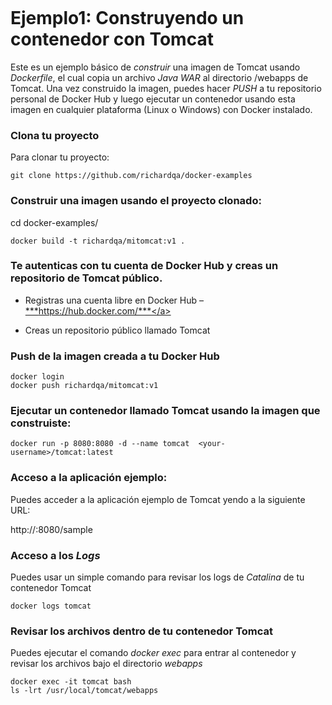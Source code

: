 <figure>
<img src="http://opennetsoft.com/images/IMAGENES/docker1/Logo2-oficial.png" alt="" />
</figure>

Ejemplo1: Construyendo un contenedor con Tomcat 
===============================================

Este es un ejemplo básico de *construir* una imagen de Tomcat usando *Dockerfile*, el cual copia un archivo *Java WAR* al directorio /webapps de Tomcat. Una vez construido la imagen, puedes hacer *PUSH* a tu repositorio personal de Docker Hub y luego ejecutar un contenedor usando esta imagen en cualquier plataforma (Linux o Windows) con Docker instalado.

### Clona tu proyecto

Para clonar tu proyecto:  
~~~~~~~~~~~~~~~~~~~~~~~~~~~~~~~~~~~~~~~~~~~~~~~~~~~~~~~~~~~~~~~~~~~~~~~~~~~~~~~~
git clone https://github.com/richardqa/docker-examples
~~~~~~~~~~~~~~~~~~~~~~~~~~~~~~~~~~~~~~~~~~~~~~~~~~~~~~~~~~~~~~~~~~~~~~~~~~~~~~~~

### Construir una imagen usando el proyecto clonado:

cd docker-examples/

~~~~~~~~~~~~~~~~~~~~~~~~~~~~~~~~~~~~~~~~~~~~~~~~~~~~~~~~~~~~~~~~~~~~~~~~~~~~~~~~
docker build -t richardqa/mitomcat:v1 .
~~~~~~~~~~~~~~~~~~~~~~~~~~~~~~~~~~~~~~~~~~~~~~~~~~~~~~~~~~~~~~~~~~~~~~~~~~~~~~~~

### Te autenticas con tu cuenta de Docker Hub y creas un repositorio de Tomcat público.

-   Registras una cuenta libre en Docker Hub – <a href="https://hub.docker.com/">***https://hub.docker.com/***</a>

-   Creas un repositorio público llamado Tomcat

### Push de la imagen creada a tu Docker Hub

~~~~~~~~~~~~~~~~~~~~~~~~~~~~~~~~~~~~~~~~~~~~~~~~~~~~~~~~~~~~~~~~~~~~~~~~~~~~~~~~
docker login
docker push richardqa/mitomcat:v1
~~~~~~~~~~~~~~~~~~~~~~~~~~~~~~~~~~~~~~~~~~~~~~~~~~~~~~~~~~~~~~~~~~~~~~~~~~~~~~~~

### Ejecutar un contenedor llamado Tomcat usando la imagen que construiste:

~~~~~~~~~~~~~~~~~~~~~~~~~~~~~~~~~~~~~~~~~~~~~~~~~~~~~~~~~~~~~~~~~~~~~~~~~~~~~~~~
docker run -p 8080:8080 -d --name tomcat  <your-username>/tomcat:latest
~~~~~~~~~~~~~~~~~~~~~~~~~~~~~~~~~~~~~~~~~~~~~~~~~~~~~~~~~~~~~~~~~~~~~~~~~~~~~~~~

### Acceso a la aplicación ejemplo:

Puedes acceder a la aplicación ejemplo de Tomcat yendo a la siguiente URL:

http://<host-ip>:8080/sample

### Acceso a los *Logs*

Puedes usar un simple comando para revisar los logs de *Catalina* de tu contenedor Tomcat

~~~~~~~~~~~~~~~~~~~~~~~~~~~~~~~~~~~~~~~~~~~~~~~~~~~~~~~~~~~~~~~~~~~~~~~~~~~~~~~~
docker logs tomcat
~~~~~~~~~~~~~~~~~~~~~~~~~~~~~~~~~~~~~~~~~~~~~~~~~~~~~~~~~~~~~~~~~~~~~~~~~~~~~~~~

### Revisar los archivos dentro de tu contenedor Tomcat

Puedes ejecutar el comando *docker exec* para entrar al contenedor y revisar los archivos bajo el directorio *webapps*

~~~~~~~~~~~~~~~~~~~~~~~~~~~~~~~~~~~~~~~~~~~~~~~~~~~~~~~~~~~~~~~~~~~~~~~~~~~~~~~~
docker exec -it tomcat bash
ls -lrt /usr/local/tomcat/webapps
~~~~~~~~~~~~~~~~~~~~~~~~~~~~~~~~~~~~~~~~~~~~~~~~~~~~~~~~~~~~~~~~~~~~~~~~~~~~~~~~

